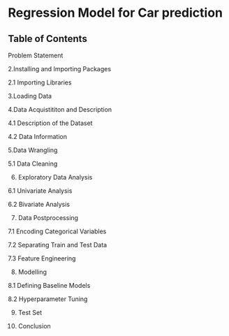 # Regression Model for Car prediction
## Table of Contents

Problem Statement

2.Installing and Importing Packages

2.1 Importing Libraries
  
3.Loading Data

4.Data Acquistititon and Description

4.1 Description of the Dataset
 
4.2 Data Information

5.Data Wrangling
 
5.1 Data Cleaning

6. Exploratory Data Analysis

6.1 Univariate Analysis

6.2 Bivariate Analysis

7. Data Postprocessing

7.1 Encoding Categorical Variables
 
7.2 Separating Train and Test Data

7.3 Feature Engineering

8. Modelling

8.1 Defining Baseline Models

8.2 Hyperparameter Tuning

9. Test Set

10. Conclusion





